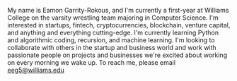 My name is Eamon Garrity-Rokous, and I'm currently a first-year at Williams College on the varsity wrestling team majoring in Computer Science.
I'm interested in startups, fintech, cryptocurrencies, blockchain, venture capital, and anything and everything cutting-edge.
I'm currently learning Python and algorithmic coding, recursion, and machine learning.
I'm looking to collaborate with others in the startup and business world and work with passionate people on projects and businesses we're excited about working on every morning we wake up.
To reach me, please email eeg5@williams.edu
